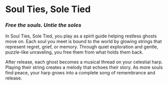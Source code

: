 # Soul Ties, Sole Tied
### *Free the souls. Untie the soles*

In Soul Ties, Sole Tied, you play as a spirit guide helping restless ghosts move on. Each soul you meet is bound to the world by glowing strings that represent regret, grief, or memory. Through quiet exploration and gentle, puzzle-like unraveling, you free them from what holds them back.

After release, each ghost becomes a musical thread on your celestial harp. Playing their string creates a melody that echoes their story. As more souls find peace, your harp grows into a complete song of remembrance and release.


